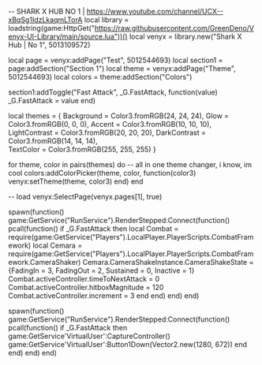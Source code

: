 -- SHARK X HUB NO 1 | https://www.youtube.com/channel/UCX--xBqSg1IdzLkaqmLTorA
local library = loadstring(game:HttpGet("https://raw.githubusercontent.com/GreenDeno/Venyx-UI-Library/main/source.lua"))()
local venyx = library.new("Shark X Hub | No 1", 5013109572)
 
 
local page = venyx:addPage("Test", 5012544693)
local section1 = page:addSection("Section 1")
local theme = venyx:addPage("Theme", 5012544693)
local colors = theme:addSection("Colors")
 
 
section1:addToggle("Fast Attack", _G.FastAttack, function(value)
_G.FastAttack = value
end)
 
 
local themes = {
Background = Color3.fromRGB(24, 24, 24),
Glow = Color3.fromRGB(0, 0, 0),
Accent = Color3.fromRGB(10, 10, 10),
LightContrast = Color3.fromRGB(20, 20, 20),
DarkContrast = Color3.fromRGB(14, 14, 14),  
TextColor = Color3.fromRGB(255, 255, 255)
}
 
 
for theme, color in pairs(themes) do -- all in one theme changer, i know, im cool
colors:addColorPicker(theme, color, function(color3)
venyx:setTheme(theme, color3)
end)
end
 
-- load
venyx:SelectPage(venyx.pages[1], true)
 
 
 
 
 
spawn(function()
   game:GetService("RunService").RenderStepped:Connect(function()
    pcall(function()
        if _G.FastAttack then
            local Combat = require(game:GetService("Players").LocalPlayer.PlayerScripts.CombatFramework)
            local Cemara = require(game:GetService("Players").LocalPlayer.PlayerScripts.CombatFramework.CameraShaker)
            Cemara.CameraShakeInstance.CameraShakeState = {FadingIn = 3, FadingOut = 2, Sustained = 0, Inactive = 1}
            Combat.activeController.timeToNextAttack = 0
            Combat.activeController.hitboxMagnitude = 120
            Combat.activeController.increment = 3
        end
    end)
end) 
end)
 
 
spawn(function()
   game:GetService("RunService").RenderStepped:Connect(function()
    pcall(function()
        if _G.FastAttack then
            game:GetService'VirtualUser':CaptureController()
            game:GetService'VirtualUser':Button1Down(Vector2.new(1280, 672))
        end
    end)
end) 
end)
